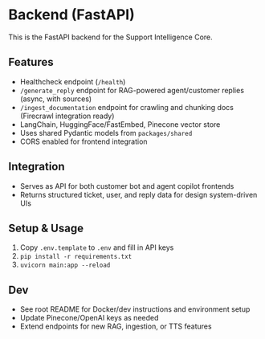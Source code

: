 # Backend (FastAPI)

This is the FastAPI backend for the Support Intelligence Core.

## Features
- Healthcheck endpoint (`/health`)
- `/generate_reply` endpoint for RAG-powered agent/customer replies (async, with sources)
- `/ingest_documentation` endpoint for crawling and chunking docs (Firecrawl integration ready)
- LangChain, HuggingFace/FastEmbed, Pinecone vector store
- Uses shared Pydantic models from `packages/shared`
- CORS enabled for frontend integration

## Integration
- Serves as API for both customer bot and agent copilot frontends
- Returns structured ticket, user, and reply data for design system-driven UIs

## Setup & Usage
1. Copy `.env.template` to `.env` and fill in API keys
2. `pip install -r requirements.txt`
3. `uvicorn main:app --reload`

## Dev
- See root README for Docker/dev instructions and environment setup
- Update Pinecone/OpenAI keys as needed
- Extend endpoints for new RAG, ingestion, or TTS features
